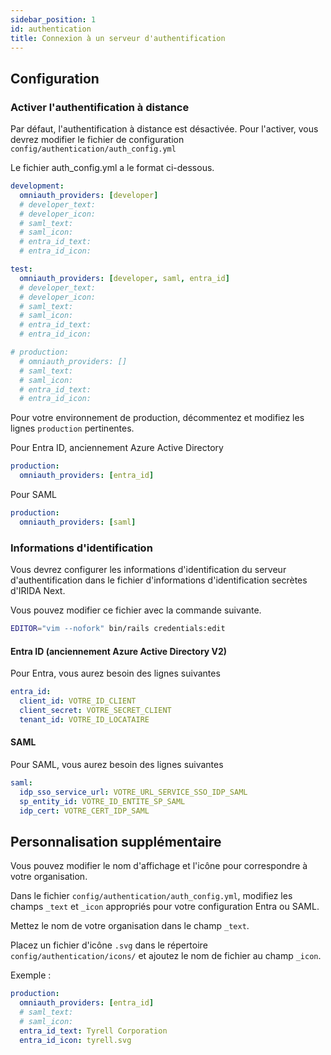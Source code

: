 ```yaml
---
sidebar_position: 1
id: authentication
title: Connexion à un serveur d'authentification
---
```


## Configuration

### Activer l'authentification à distance

Par défaut, l'authentification à distance est désactivée. Pour l'activer, vous devrez modifier le fichier de configuration `config/authentication/auth_config.yml`

Le fichier auth_config.yml a le format ci-dessous.

```yml
development:
  omniauth_providers: [developer]
  # developer_text:
  # developer_icon:
  # saml_text:
  # saml_icon:
  # entra_id_text:
  # entra_id_icon:

test:
  omniauth_providers: [developer, saml, entra_id]
  # developer_text:
  # developer_icon:
  # saml_text:
  # saml_icon:
  # entra_id_text:
  # entra_id_icon:

# production:
  # omniauth_providers: []
  # saml_text:
  # saml_icon:
  # entra_id_text:
  # entra_id_icon:
```

Pour votre environnement de production, décommentez et modifiez les lignes `production` pertinentes.

Pour Entra ID, anciennement Azure Active Directory

```yml
production:
  omniauth_providers: [entra_id]
```

Pour SAML

```yml
production:
  omniauth_providers: [saml]
```

### Informations d'identification

Vous devrez configurer les informations d'identification du serveur d'authentification dans le fichier d'informations d'identification secrètes d'IRIDA Next.

Vous pouvez modifier ce fichier avec la commande suivante.

```bash
EDITOR="vim --nofork" bin/rails credentials:edit
```

#### Entra ID (anciennement Azure Active Directory V2)

Pour Entra, vous aurez besoin des lignes suivantes

```yml
entra_id:
  client_id: VOTRE_ID_CLIENT
  client_secret: VOTRE_SECRET_CLIENT
  tenant_id: VOTRE_ID_LOCATAIRE
```

#### SAML

Pour SAML, vous aurez besoin des lignes suivantes

```yml
saml:
  idp_sso_service_url: VOTRE_URL_SERVICE_SSO_IDP_SAML
  sp_entity_id: VOTRE_ID_ENTITE_SP_SAML
  idp_cert: VOTRE_CERT_IDP_SAML
```

## Personnalisation supplémentaire

Vous pouvez modifier le nom d'affichage et l'icône pour correspondre à votre organisation.

Dans le fichier `config/authentication/auth_config.yml`, modifiez les champs `_text` et `_icon` appropriés pour votre configuration Entra ou SAML.

Mettez le nom de votre organisation dans le champ `_text`.

Placez un fichier d'icône `.svg` dans le répertoire `config/authentication/icons/` et ajoutez le nom de fichier au champ `_icon`.

Exemple :

```yml
production:
  omniauth_providers: [entra_id]
  # saml_text:
  # saml_icon:
  entra_id_text: Tyrell Corporation
  entra_id_icon: tyrell.svg
```
